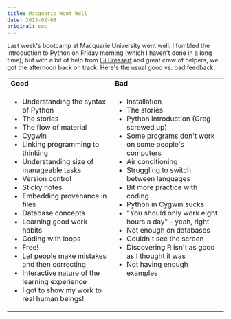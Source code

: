 ```yaml
---
title: Macquarie Went Well
date: 2013-02-08
original: swc
---
```

<p>Last week's bootcamp at Macquarie University went well: I fumbled the introduction to Python on Friday morning (which I haven't done in a long time), but with a bit of help from <a href="https://github.com/ebressert">Eli Bressert</a> and great crew of helpers, we got the afternoon back on track.  Here's the usual good vs. bad feedback:</p>
<table class="centered">
  <tr>
    <td><strong>Good</strong></td>
    <td><strong>Bad</strong></td>
  </tr>
  <tr>
    <td valign="top">
      <ul>
        <li>Understanding the syntax of Python</li>
        <li>The stories</li>
        <li>The flow of material</li>
        <li>Cygwin</li>
        <li>Linking programming to thinking</li>
        <li>Understanding size of manageable tasks</li>
        <li>Version control</li>
        <li>Sticky notes</li>
        <li>Embedding provenance in files</li>
        <li>Database concepts</li>
        <li>Learning good work habits</li>
        <li>Coding with loops</li>
        <li>Free!</li>
        <li>Let people make mistakes and then correcting</li>
        <li>Interactive nature of the learning experience</li>
        <li>I got to show my work to real human beings!</li>
      </ul>
    </td>
    <td valign="top">
      <ul>
        <li>Installation</li>
        <li>The stories</li>
        <li>Python introduction (Greg screwed up)</li>
        <li>Some programs don't work on some people's computers</li>
        <li>Air conditioning</li>
        <li>Struggling to switch between languages</li>
        <li>Bit more practice with coding</li>
        <li>Python in Cygwin sucks</li>
        <li>"You should only work eight hours a day" – yeah, right</li>
        <li>Not enough on databases</li>
        <li>Couldn't see the screen</li>
        <li>Discovering R isn't as good as I thought it was</li>
        <li>Not having enough examples</li>
      </ul>
    </td>
  </tr>
</table>
